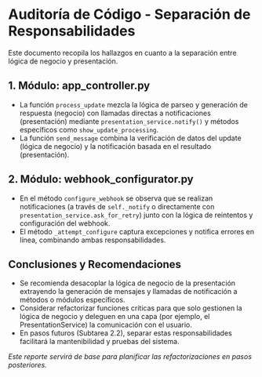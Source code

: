 # Auditoría de Código - Separación de Responsabilidades

Este documento recopila los hallazgos en cuanto a la separación entre lógica de negocio y presentación.

## 1. Módulo: app_controller.py
- La función `process_update` mezcla la lógica de parseo y generación de respuesta (negocio) con llamadas directas a notificaciones (presentación) mediante `presentation_service.notify()` y métodos específicos como `show_update_processing`.
- La función `send_message` combina la verificación de datos del update (lógica de negocio) y la notificación basada en el resultado (presentación).

## 2. Módulo: webhook_configurator.py
- En el método `configure_webhook` se observa que se realizan notificaciones (a través de `self._notify` o directamente con `presentation_service.ask_for_retry`) junto con la lógica de reintentos y configuración del webhook.
- El método `_attempt_configure` captura excepciones y notifica errores en línea, combinando ambas responsabilidades.

## Conclusiones y Recomendaciones
- Se recomienda desacoplar la lógica de negocio de la presentación extrayendo la generación de mensajes y llamadas de notificación a métodos o módulos específicos.
- Considerar refactorizar funciones críticas para que solo gestionen la lógica de negocio y deleguen en una capa (por ejemplo, el PresentationService) la comunicación con el usuario.
- En pasos futuros (Subtarea 2.2), separar estas responsabilidades facilitará la mantenibilidad y pruebas del sistema.

*Este reporte servirá de base para planificar las refactorizaciones en pasos posteriores.*
